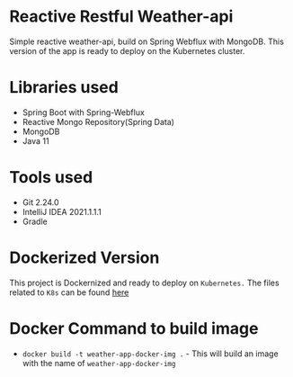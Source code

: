 # Reactive Restful Weather-api
Simple reactive weather-api, build on Spring Webflux with MongoDB. This version of the app is ready to deploy on the Kubernetes cluster.

# Libraries used

* Spring Boot with Spring-Webflux
* Reactive Mongo Repository(Spring Data)
* MongoDB
* Java 11

# Tools used
* Git 2.24.0
* IntelliJ IDEA 2021.1.1.1
* Gradle

# Dockerized Version
This project is Dockernized and ready to deploy on `Kubernetes.` The files related to `K8s` can be found [here](/src/main/resources/)
# Docker Command to build image
* `docker build -t weather-app-docker-img .` - This will build an image with the name of `weather-app-docker-img`
